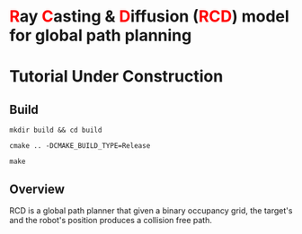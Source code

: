 #  <span style="color:red;">R</span>ay <span style="color:red;">C</span>asting & <span style="color:red;">D</span>iffusion (<span style="color:red;">RCD</span>) model for global path planning 
# Tutorial Under Construction
## Build
```
mkdir build && cd build
```
```
cmake .. -DCMAKE_BUILD_TYPE=Release
```
``` 
make
```
## Overview
RCD is a global path planner that given a binary occupancy grid, the target's and the robot's position produces a collision free path.


